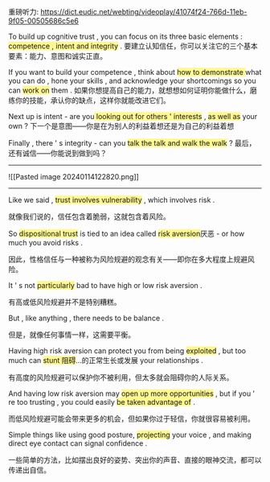 重磅听力:
<https://dict.eudic.net/webting/videoplay/41074f24-766d-11eb-9f05-00505686c5e6>

To build up cognitive trust , you can focus on its three basic elements : <span style="background:#fff88f">competence ,  intent and integrity</span> .
要建立认知信任，你可以关注它的三个基本要素：能力、意图和诚实正直。

If you want to build your competence , think about <span style="background:#fff88f">how to demonstrate </span>what you can do , hone your skills , and acknowledge your shortcomings so you can <span style="background:#fff88f">work on</span> them .
如果你想提高自己的能力，就想想如何证明你能做什么，磨练你的技能，承认你的缺点，这样你就能改进它们。

Next up is intent - are you<span style="background:#fff88f"> looking out for others ' interests</span> , <span style="background:#fff88f">as well as</span> your own ?
下一个是意图——你是在为别人的利益着想还是为自己的利益着想

Finally , there ' s integrity - can you <span style="background:#fff88f">talk the talk and walk the walk</span> ?
最后，还有诚信——你能说到做到吗？

---

![[Pasted image 20240114122820.png]]

---

Like we said , <span style="background:#fff88f">trust involves vulnerability</span> , which involves risk .

就像我们说的，信任包含着脆弱，这就包含着风险。

So <span style="background:#fff88f">dispositional trust</span> is tied to an idea called <span style="background:#fff88f">risk aversion</span>厌恶  - or how much you avoid risks .

因此，性格信任与一种被称为风险规避的观念有关——即你在多大程度上规避风险。

It ' s not <span style="background:#fff88f">particularly</span> bad to have high or low risk aversion .

有高或低风险规避并不是特别糟糕。

But , like anything , there needs to be balance .

但是，就像任何事情一样，这需要平衡。

Having high risk aversion can protect you from being <span style="background:#fff88f">exploited</span> , but too much can <span style="background:#fff88f">stunt 阻碍</span>…的正常生长或发展  your relationships .

有高度的风险规避可以保护你不被利用，但太多就会阻碍你的人际关系。

And having low risk aversion may <span style="background:#fff88f">open up more opportunities</span> , but if you ' re too trusting , you could easily <span style="background:#fff88f">be taken advantage of</span> .

而低风险规避可能会带来更多的机会，但如果你过于轻信，你就很容易被利用。

Simple things like using good posture, <span style="background:#fff88f">projecting</span> your voice , and making direct eye contact can signal confidence .

一些简单的方法，比如摆出良好的姿势、突出你的声音、直接的眼神交流，都可以传递出自信。
